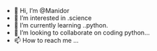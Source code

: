 - 👋 Hi, I’m @Manidor
- 👀 I’m interested in .science
- 🌱 I’m currently learning ..python.
- 💞️ I’m looking to collaborate on coding python...
- 📫 How to reach me ...

<!---
Manidor/Manidor is a ✨ special ✨ repository because its `README.md` (this file) appears on your GitHub profile.
You can click the Preview link to take a look at your changes.
--->
